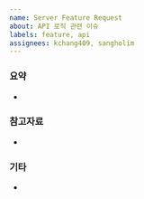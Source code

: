 ```yaml
---
name: Server Feature Request
about: API 로직 관련 이슈
labels: feature, api
assignees: kchang409, sangholim
---
```


### 요약

-

### 참고자료

-

### 기타

-
